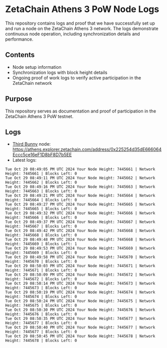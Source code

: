 # ZetaChain Athens 3 PoW Node Logs
This repository contains logs and proof that we have successfully set up and run a node on the ZetaChain Athens 3 network. The logs demonstrate continuous node operation, including synchronization details and performance.

## Contents
- Node setup information
- Synchronization logs with block height details
- Ongoing proof of work logs to verify active participation in the ZetaChain network

## Purpose
This repository serves as documentation and proof of participation in the ZetaChain Athens 3 PoW testnet.

## Logs

- [Third Bunny](https://thirdbunny.xyz/) node: https://athens.explorer.zetachain.com/address/0x225254d35dE666064Eccc5ce16eF1D8bF8D7b5EE
- Latest logs:
```
Tue Oct 29 08:49:05 PM UTC 2024 Your Node Height: 7445661 | Network Height: 7445661 | Blocks Left: 0
Tue Oct 29 08:49:11 PM UTC 2024 Your Node Height: 7445662 | Network Height: 7445662 | Blocks Left: 0
Tue Oct 29 08:49:16 PM UTC 2024 Your Node Height: 7445663 | Network Height: 7445663 | Blocks Left: 0
Tue Oct 29 08:49:21 PM UTC 2024 Your Node Height: 7445664 | Network Height: 7445664 | Blocks Left: 0
Tue Oct 29 08:49:27 PM UTC 2024 Your Node Height: 7445665 | Network Height: 7445665 | Blocks Left: 0
Tue Oct 29 08:49:32 PM UTC 2024 Your Node Height: 7445666 | Network Height: 7445666 | Blocks Left: 0
Tue Oct 29 08:49:37 PM UTC 2024 Your Node Height: 7445667 | Network Height: 7445667 | Blocks Left: 0
Tue Oct 29 08:49:42 PM UTC 2024 Your Node Height: 7445668 | Network Height: 7445668 | Blocks Left: 0
Tue Oct 29 08:49:48 PM UTC 2024 Your Node Height: 7445668 | Network Height: 7445669 | Blocks Left: 1
Tue Oct 29 08:49:53 PM UTC 2024 Your Node Height: 7445669 | Network Height: 7445669 | Blocks Left: 0
Tue Oct 29 08:49:58 PM UTC 2024 Your Node Height: 7445670 | Network Height: 7445670 | Blocks Left: 0
Tue Oct 29 08:50:03 PM UTC 2024 Your Node Height: 7445671 | Network Height: 7445671 | Blocks Left: 0
Tue Oct 29 08:50:09 PM UTC 2024 Your Node Height: 7445672 | Network Height: 7445672 | Blocks Left: 0
Tue Oct 29 08:50:14 PM UTC 2024 Your Node Height: 7445673 | Network Height: 7445673 | Blocks Left: 0
Tue Oct 29 08:50:19 PM UTC 2024 Your Node Height: 7445674 | Network Height: 7445674 | Blocks Left: 0
Tue Oct 29 08:50:24 PM UTC 2024 Your Node Height: 7445675 | Network Height: 7445675 | Blocks Left: 0
Tue Oct 29 08:50:30 PM UTC 2024 Your Node Height: 7445676 | Network Height: 7445676 | Blocks Left: 0
Tue Oct 29 08:50:35 PM UTC 2024 Your Node Height: 7445677 | Network Height: 7445677 | Blocks Left: 0
Tue Oct 29 08:50:40 PM UTC 2024 Your Node Height: 7445677 | Network Height: 7445677 | Blocks Left: 0
Tue Oct 29 08:50:45 PM UTC 2024 Your Node Height: 7445678 | Network Height: 7445678 | Blocks Left: 0
```
